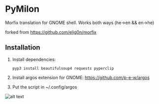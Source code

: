 # PyMilon
Morfix translation for GNOME shell. Works both ways (he->en && en->he)

forked from https://github.com/elig0n/morfix


## Installation
1. Install dependencies:

    ```pyp3 install beautifulsoup4 requests pyperclip```

2. Install argos extension for GNOME: https://github.com/p-e-w/argos

3. Put the script in ~/.config/argos

![alt text](https://i.imgur.com/rldlQIh.jpg)
